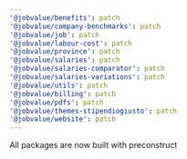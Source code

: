 ```yaml
---
'@jobvalue/benefits': patch
'@jobvalue/company-benchmarks': patch
'@jobvalue/job': patch
'@jobvalue/labour-cost': patch
'@jobvalue/province': patch
'@jobvalue/salaries': patch
'@jobvalue/salaries-comparator': patch
'@jobvalue/salaries-variations': patch
'@jobvalue/utils': patch
'@jobvalue/billing': patch
'@jobvalue/pdfs': patch
'@jobvalue/themes-stipendiogiusto': patch
'@jobvalue/website': patch
---
```


All packages are now built with preconstruct

